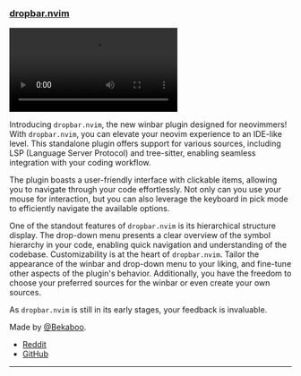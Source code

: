 <h3 id="dropbar.nvim">
  <a href="#dropbar.nvim">
    <span class="icon-text">
      <span class="icon">
        <i class="fa-solid fa-book"></i>
      </span>
    </span>
    <span>dropbar.nvim</span>
  </a>
</h3>

<video controls>
  <source
    src="https://user-images.githubusercontent.com/76579810/241365807-e8c1ac26-0321-4762-9975-b20fc3098c5a.mp4"
  >
</video>

Introducing `dropbar.nvim`, the new winbar plugin designed for neovimmers!
With `dropbar.nvim`, you can elevate your neovim experience to an IDE-like level. This standalone plugin offers support 
for various sources, including LSP (Language Server Protocol) and tree-sitter, enabling seamless integration with your 
coding workflow.

The plugin boasts a user-friendly interface with clickable items, allowing you to navigate through your code 
effortlessly. Not only can you use your mouse for interaction, but you can also leverage the keyboard in pick mode to
efficiently navigate the available options.

One of the standout features of `dropbar.nvim` is its hierarchical structure display. The drop-down menu presents a 
clear overview of the symbol hierarchy in your code, enabling quick navigation and understanding of the codebase.
Customizability is at the heart of `dropbar.nvim`. Tailor the appearance of the winbar and drop-down menu to your
liking, and fine-tune other aspects of the plugin's behavior. Additionally, you have the freedom to choose your 
preferred sources for the winbar or even create your own sources.

As `dropbar.nvim` is still in its early stages, your feedback is invaluable. 

Made by [@Bekaboo](https://github.com/Bekaboo).

- [Reddit](https://www.reddit.com/r/neovim/comments/13uyecw/new_plugin_introducing_dropbarnvim_an_outofthebox/)
- [GitHub](https://github.com/Bekaboo/dropbar.nvim)

---
